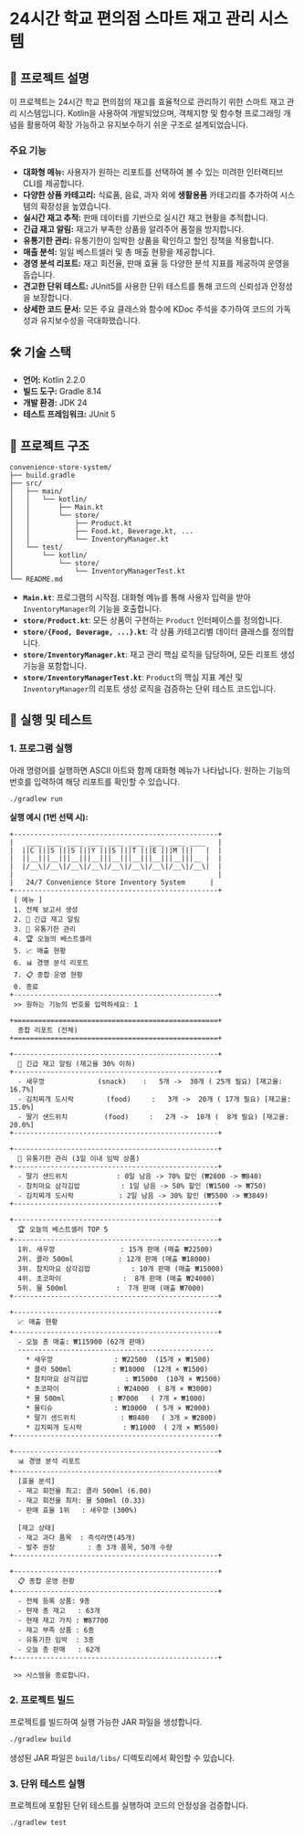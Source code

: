 # 24시간 학교 편의점 스마트 재고 관리 시스템

## 📝 프로젝트 설명

이 프로젝트는 24시간 학교 편의점의 재고를 효율적으로 관리하기 위한 스마트 재고 관리 시스템입니다. Kotlin을 사용하여 개발되었으며, 객체지향 및 함수형 프로그래밍 개념을 활용하여 확장 가능하고 유지보수하기 쉬운 구조로 설계되었습니다.

### 주요 기능

- **대화형 메뉴:** 사용자가 원하는 리포트를 선택하여 볼 수 있는 미려한 인터랙티브 CLI를 제공합니다.
- **다양한 상품 카테고리:** 식료품, 음료, 과자 외에 **생활용품** 카테고리를 추가하여 시스템의 확장성을 높였습니다.
- **실시간 재고 추적:** 판매 데이터를 기반으로 실시간 재고 현황을 추적합니다.
- **긴급 재고 알림:** 재고가 부족한 상품을 알려주어 품절을 방지합니다.
- **유통기한 관리:** 유통기한이 임박한 상품을 확인하고 할인 정책을 적용합니다.
- **매출 분석:** 일일 베스트셀러 및 총 매출 현황을 제공합니다.
- **경영 분석 리포트:** 재고 회전율, 판매 효율 등 다양한 분석 지표를 제공하여 운영을 돕습니다.
- **견고한 단위 테스트:** JUnit5를 사용한 단위 테스트를 통해 코드의 신뢰성과 안정성을 보장합니다.
- **상세한 코드 문서:** 모든 주요 클래스와 함수에 KDoc 주석을 추가하여 코드의 가독성과 유지보수성을 극대화했습니다.

## 🛠️ 기술 스택

- **언어:** Kotlin 2.2.0
- **빌드 도구:** Gradle 8.14
- **개발 환경:** JDK 24
- **테스트 프레임워크:** JUnit 5

## 📂 프로젝트 구조

```
convenience-store-system/
├── build.gradle
├── src/
│   ├── main/
│   │   └── kotlin/
│   │       ├── Main.kt
│   │       └── store/
│   │           ├── Product.kt
│   │           ├── Food.kt, Beverage.kt, ...
│   │           └── InventoryManager.kt
│   └── test/
│       └── kotlin/
│           └── store/
│               └── InventoryManagerTest.kt
└── README.md
```

- **`Main.kt`**: 프로그램의 시작점. 대화형 메뉴를 통해 사용자 입력을 받아 `InventoryManager`의 기능을 호출합니다.
- **`store/Product.kt`**: 모든 상품이 구현하는 `Product` 인터페이스를 정의합니다.
- **`store/{Food, Beverage, ...}.kt`**: 각 상품 카테고리별 데이터 클래스를 정의합니다.
- **`store/InventoryManager.kt`**: 재고 관리 핵심 로직을 담당하며, 모든 리포트 생성 기능을 포함합니다.
- **`store/InventoryManagerTest.kt`**: `Product`의 핵심 지표 계산 및 `InventoryManager`의 리포트 생성 로직을 검증하는 단위 테스트 코드입니다.

## 🚀 실행 및 테스트

### 1. 프로그램 실행

아래 명령어를 실행하면 ASCII 아트와 함께 대화형 메뉴가 나타납니다. 원하는 기능의 번호를 입력하여 해당 리포트를 확인할 수 있습니다.

```bash
./gradlew run
```

**실행 예시 (1번 선택 시):**
```
+--------------------------------------------------+
|   ____ ____ ____ ____ ____ ____ ____ ____ ____   |
|  ||C |||S |||S |||Y |||S |||T |||E |||M |||   |  |
|  ||__|||__|||__|||__|||__|||__|||__|||__|||__ |  |
|  |/__\|/__\|/__\|/__\|/__\|/__\|/__\|/__\|/__\|  |
|                                                  |
|   24/7 Convenience Store Inventory System      |
+--------------------------------------------------+
 [ 메뉴 ]
 1. 전체 보고서 생성
 2. 🚨 긴급 재고 알림
 3. 📆 유통기한 관리
 4. 🏆 오늘의 베스트셀러
 5. 📈 매출 현황
 6. 📊 경영 분석 리포트
 7. 📋 종합 운영 현황
 0. 종료
+--------------------------------------------------+
 >> 원하는 기능의 번호를 입력하세요: 1

+==================================================+
  종합 리포트 (전체)
+==================================================+

+--------------------------------------------------+
  🚨 긴급 재고 알림 (재고율 30% 이하)
+--------------------------------------------------+
  - 새우깡             (snack)    :   5개 ->  30개 ( 25개 필요) [재고율: 16.7%]
  - 김치찌개 도시락        (food)     :   3개 ->  20개 ( 17개 필요) [재고율: 15.0%]
  - 딸기 샌드위치         (food)     :   2개 ->  10개 (  8개 필요) [재고율: 20.0%]
+--------------------------------------------------+

+--------------------------------------------------+
  📆 유통기한 관리 (3일 이내 임박 상품)
+--------------------------------------------------+
  - 딸기 샌드위치            : 0일 남음 -> 70% 할인 (₩2800 -> ₩840)
  - 참치마요 삼각김밥          : 1일 남음 -> 50% 할인 (₩1500 -> ₩750)
  - 김치찌개 도시락           : 2일 남음 -> 30% 할인 (₩5500 -> ₩3849)
+--------------------------------------------------+

+--------------------------------------------------+
  🏆 오늘의 베스트셀러 TOP 5
+--------------------------------------------------+
  1위. 새우깡                : 15개 판매 (매출 ₩22500)
  2위. 콜라 500ml           : 12개 판매 (매출 ₩18000)
  3위. 참치마요 삼각김밥          : 10개 판매 (매출 ₩15000)
  4위. 초코파이               :  8개 판매 (매출 ₩24000)
  5위. 물 500ml            :  7개 판매 (매출 ₩7000)
+--------------------------------------------------+

+--------------------------------------------------+
  📈 매출 현황
+--------------------------------------------------+
  - 오늘 총 매출: ₩115900 (62개 판매)
  ------------------------------------------------
    * 새우깡               : ₩22500  (15개 × ₩1500)
    * 콜라 500ml          : ₩18000  (12개 × ₩1500)
    * 참치마요 삼각김밥         : ₩15000  (10개 × ₩1500)
    * 초코파이              : ₩24000  ( 8개 × ₩3000)
    * 물 500ml           : ₩7000   ( 7개 × ₩1000)
    * 물티슈               : ₩10000  ( 5개 × ₩2000)
    * 딸기 샌드위치           : ₩8400   ( 3개 × ₩2800)
    * 김치찌개 도시락          : ₩11000  ( 2개 × ₩5500)
+--------------------------------------------------+

+--------------------------------------------------+
  📊 경영 분석 리포트
+--------------------------------------------------+
  [효율 분석]
  - 재고 회전율 최고: 콜라 500ml (6.00)
  - 재고 회전율 최저: 물 500ml (0.33)
  - 판매 효율 1위   : 새우깡 (300%)

  [재고 상태]
  - 재고 과다 품목  : 즉석라면(45개)
  - 발주 권장        : 총 3개 품목, 50개 수량
+--------------------------------------------------+

+--------------------------------------------------+
  📋 종합 운영 현황
+--------------------------------------------------+
  - 전체 등록 상품: 9종
  - 현재 총 재고   : 63개
  - 현재 재고 가치 : ₩87700
  - 재고 부족 상품 : 6종
  - 유통기한 임박  : 3종
  - 오늘 총 판매   : 62개
+--------------------------------------------------+

 >> 시스템을 종료합니다.
```

### 2. 프로젝트 빌드

프로젝트를 빌드하여 실행 가능한 JAR 파일을 생성합니다.

```bash
./gradlew build
```
생성된 JAR 파일은 `build/libs/` 디렉토리에서 확인할 수 있습니다.

### 3. 단위 테스트 실행

프로젝트에 포함된 단위 테스트를 실행하여 코드의 안정성을 검증합니다.

```bash
./gradlew test
```